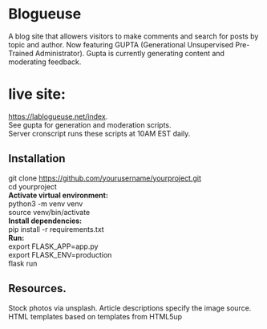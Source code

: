 # Blogueuse
A blog site that allowers visitors to make comments and search for posts by topic and author.
Now featuring GUPTA (Generational Unsupervised Pre-Trained Administrator). Gupta is currently generating content and moderating feedback.

# live site: 
https://lablogueuse.net/index.  
See gupta for generation and moderation scripts.  
Server cronscript runs these scripts at 10AM EST daily.  

## Installation
git clone https://github.com/yourusername/yourproject.git  
cd yourproject  
**Activate virtual environment:**   
python3 -m venv venv  
source venv/bin/activate  
**Install dependencies:**  
pip install -r requirements.txt  
**Run:**  
export FLASK_APP=app.py  
export FLASK_ENV=production  
flask run  

## Resources. 
Stock photos via unsplash. Article descriptions specify the image source.  
HTML templates based on templates from HTML5up  
